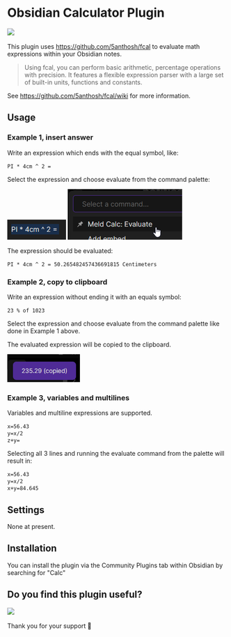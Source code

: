 # Obsidian Calculator Plugin

<a href="https://www.buymeacoffee.com/cleon"><img src="https://img.buymeacoffee.com/button-api/?text=Buy me a coffee&emoji=&slug=cleon&button_colour=FFDD00&font_colour=000000&font_family=Cookie&outline_colour=000000&coffee_colour=ffffff"></a>

This plugin uses https://github.com/5anthosh/fcal to evaluate math expressions within your Obsidian notes.

>Using fcal, you can perform basic arithmetic, percentage operations with precision. It features a flexible expression parser with a large set of built-in units, functions and constants.

See https://github.com/5anthosh/fcal/wiki for more information.

## Usage

### Example 1, insert answer
Write an expression which ends with the equal symbol, like:

```
PI * 4cm ^ 2 = 
```

Select the expression and choose evaluate from the command palette:

<img alt="Select the expression" src="https://raw.githubusercontent.com/meld-cp/obsidian-calc/main/docs/assets/eg1-exp.png" /> 

<img alt="Choose evaluate from the command palette" src="https://raw.githubusercontent.com/meld-cp/obsidian-calc/main/docs/assets/select-command.png" /> 

The expression should be evaluated:

```
PI * 4cm ^ 2 = 50.265482457436691815 Centimeters
```

### Example 2, copy to clipboard
Write an expression without ending it with an equals symbol:

```
23 % of 1023
```

Select the expression and choose evaluate from the command palette like done in Example 1 above.

The evaluated expression will be copied to the clipboard.

<img alt="The evaluated expression will be copied to the clipboard" src="https://raw.githubusercontent.com/meld-cp/obsidian-calc/main/docs/assets/eg2-clipboard.png" /> 


### Example 3, variables and multilines
Variables and multiline expressions are supported.

```
x=56.43
y=x/2
z+y=
```

Selecting all 3 lines and running the evaluate command from the palette will result in:

```
x=56.43
y=x/2
x+y=84.645
```

## Settings

None at present.


## Installation

You can install the plugin via the Community Plugins tab within Obsidian by searching for "Calc"


## Do you find this plugin useful?

<a href="https://www.buymeacoffee.com/cleon"><img src="https://img.buymeacoffee.com/button-api/?text=Buy me a coffee&emoji=&slug=cleon&button_colour=FFDD00&font_colour=000000&font_family=Cookie&outline_colour=000000&coffee_colour=ffffff"></a>

Thank you for your support 🙏

